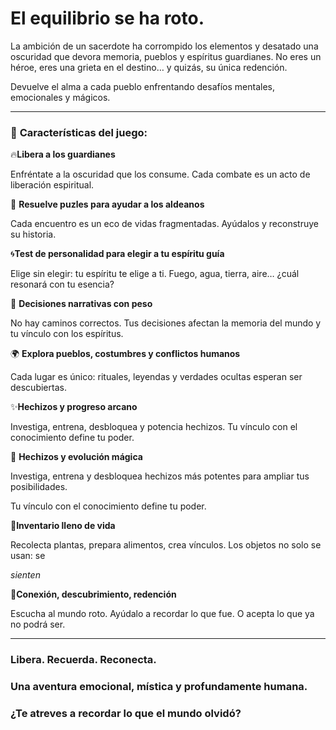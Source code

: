 # El equilibrio se ha roto.

La ambición de un sacerdote ha corrompido los elementos y desatado una oscuridad que devora memoria, pueblos y espíritus guardianes.
No eres un héroe, eres una grieta en el destino… y quizás, su única redención.

Devuelve el alma a cada pueblo enfrentando desafíos mentales, emocionales y mágicos.

---

### 🧩 **Características del juego**:

🔥**Libera a los guardianes**

Enfréntate a la oscuridad que los consume. Cada combate es un acto de liberación espiritual.

🧠 **Resuelve puzles para ayudar a los aldeanos**

Cada encuentro es un eco de vidas fragmentadas. Ayúdalos y reconstruye su historia.

🌀**Test de personalidad para elegir a tu espíritu guía**

Elige sin elegir: tu espíritu te elige a ti. Fuego, agua, tierra, aire… ¿cuál resonará con tu esencia?

🌱 **Decisiones narrativas con peso**

No hay caminos correctos. Tus decisiones afectan la memoria del mundo y tu vínculo con los espíritus.

🌍 **Explora pueblos, costumbres y conflictos humanos**

Cada lugar es único: rituales, leyendas y verdades ocultas esperan ser descubiertas.

✨**Hechizos y progreso arcano**

Investiga, entrena, desbloquea y potencia hechizos. Tu vínculo con el conocimiento define tu poder.

🌟 **Hechizos y evolución mágica**

Investiga, entrena y desbloquea hechizos más potentes para ampliar tus posibilidades.

 Tu vínculo con el conocimiento define tu poder.

🌿**Inventario lleno de vida**

Recolecta plantas, prepara alimentos, crea vínculos. Los objetos no solo se usan: se

*sienten*

💫**Conexión, descubrimiento, redención**

Escucha al mundo roto. Ayúdalo a recordar lo que fue. O acepta lo que ya no podrá ser.

---

### Libera. Recuerda. Reconecta.

### Una aventura emocional, mística y profundamente humana.

### **¿Te atreves a recordar lo que el mundo olvidó?**

